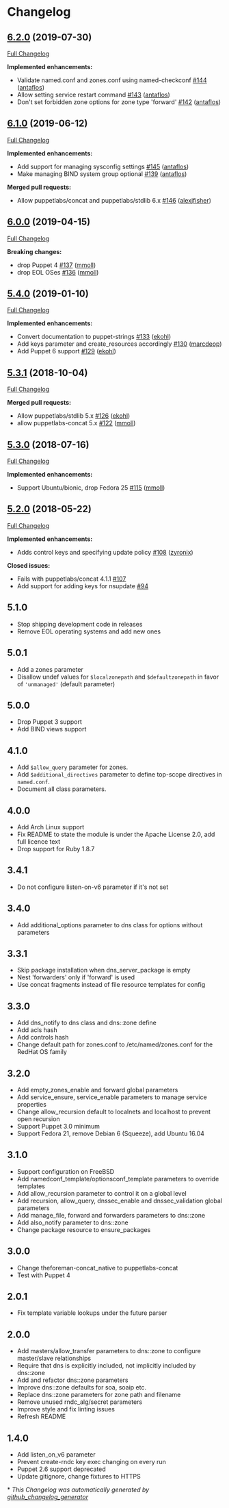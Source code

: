 # Changelog

## [6.2.0](https://github.com/theforeman/puppet-dns/tree/6.2.0) (2019-07-30)

[Full Changelog](https://github.com/theforeman/puppet-dns/compare/6.1.0...6.2.0)

**Implemented enhancements:**

- Validate named.conf and zones.conf using named-checkconf [\#144](https://github.com/theforeman/puppet-dns/pull/144) ([antaflos](https://github.com/antaflos))
- Allow setting service restart command [\#143](https://github.com/theforeman/puppet-dns/pull/143) ([antaflos](https://github.com/antaflos))
- Don't set forbidden zone options for zone type 'forward' [\#142](https://github.com/theforeman/puppet-dns/pull/142) ([antaflos](https://github.com/antaflos))

## [6.1.0](https://github.com/theforeman/puppet-dns/tree/6.1.0) (2019-06-12)

[Full Changelog](https://github.com/theforeman/puppet-dns/compare/6.0.0...6.1.0)

**Implemented enhancements:**

- Add support for managing sysconfig settings [\#145](https://github.com/theforeman/puppet-dns/pull/145) ([antaflos](https://github.com/antaflos))
- Make managing BIND system group optional [\#139](https://github.com/theforeman/puppet-dns/pull/139) ([antaflos](https://github.com/antaflos))

**Merged pull requests:**

- Allow puppetlabs/concat and puppetlabs/stdlib 6.x [\#146](https://github.com/theforeman/puppet-dns/pull/146) ([alexjfisher](https://github.com/alexjfisher))

## [6.0.0](https://github.com/theforeman/puppet-dns/tree/6.0.0) (2019-04-15)

[Full Changelog](https://github.com/theforeman/puppet-dns/compare/5.4.0...6.0.0)

**Breaking changes:**

- drop Puppet 4 [\#137](https://github.com/theforeman/puppet-dns/pull/137) ([mmoll](https://github.com/mmoll))
- drop EOL OSes [\#136](https://github.com/theforeman/puppet-dns/pull/136) ([mmoll](https://github.com/mmoll))

## [5.4.0](https://github.com/theforeman/puppet-dns/tree/5.4.0) (2019-01-10)

[Full Changelog](https://github.com/theforeman/puppet-dns/compare/5.3.1...5.4.0)

**Implemented enhancements:**

- Convert documentation to puppet-strings [\#133](https://github.com/theforeman/puppet-dns/pull/133) ([ekohl](https://github.com/ekohl))
- Add keys parameter and create\_resources accordingly [\#130](https://github.com/theforeman/puppet-dns/pull/130) ([marcdeop](https://github.com/marcdeop))
- Add Puppet 6 support [\#129](https://github.com/theforeman/puppet-dns/pull/129) ([ekohl](https://github.com/ekohl))

## [5.3.1](https://github.com/theforeman/puppet-dns/tree/5.3.1) (2018-10-04)

[Full Changelog](https://github.com/theforeman/puppet-dns/compare/5.3.0...5.3.1)

**Merged pull requests:**

- Allow puppetlabs/stdlib 5.x [\#126](https://github.com/theforeman/puppet-dns/pull/126) ([ekohl](https://github.com/ekohl))
- allow puppetlabs-concat 5.x [\#122](https://github.com/theforeman/puppet-dns/pull/122) ([mmoll](https://github.com/mmoll))

## [5.3.0](https://github.com/theforeman/puppet-dns/tree/5.3.0) (2018-07-16)

[Full Changelog](https://github.com/theforeman/puppet-dns/compare/5.2.0...5.3.0)

**Implemented enhancements:**

- Support Ubuntu/bionic, drop Fedora 25 [\#115](https://github.com/theforeman/puppet-dns/pull/115) ([mmoll](https://github.com/mmoll))

## [5.2.0](https://github.com/theforeman/puppet-dns/tree/5.2.0) (2018-05-22)

[Full Changelog](https://github.com/theforeman/puppet-dns/compare/5.1.0...5.2.0)

**Implemented enhancements:**

- Adds control keys and specifying update policy [\#108](https://github.com/theforeman/puppet-dns/pull/108) ([zyronix](https://github.com/zyronix))

**Closed issues:**

- Fails with puppetlabs/concat 4.1.1 [\#107](https://github.com/theforeman/puppet-dns/issues/107)
- Add support for adding keys for nsupdate [\#94](https://github.com/theforeman/puppet-dns/issues/94)

## 5.1.0

* Stop shipping development code in releases
* Remove EOL operating systems and add new ones

## 5.0.1

* Add a zones parameter
* Disallow undef values for `$localzonepath` and `$defaultzonepath` in favor of `'unmanaged'` (default parameter)

## 5.0.0

* Drop Puppet 3 support
* Add BIND views support

## 4.1.0

* Add `$allow_query` parameter for zones.
* Add `$additional_directives` parameter to define top-scope directives in
  `named.conf`.
* Document all class parameters.

## 4.0.0

* Add Arch Linux support
* Fix README to state the module is under the Apache License 2.0, add full
  licence text
* Drop support for Ruby 1.8.7

## 3.4.1

* Do not configure listen-on-v6 parameter if it's not set

## 3.4.0

* Add additional_options parameter to dns class for options without parameters

## 3.3.1

* Skip package installation when dns_server_package is empty
* Nest 'forwarders' only if 'forward' is used
* Use concat fragments instead of file resource templates for config

## 3.3.0

* Add dns_notify to dns class and dns::zone define
* Add acls hash
* Add controls hash
* Change default path for zones.conf to /etc/named/zones.conf for the RedHat
  OS family

## 3.2.0
* Add empty_zones_enable and forward global parameters
* Add service_ensure, service_enable parameters to manage service properties
* Change allow_recursion default to localnets and localhost to prevent open
  recursion
* Support Puppet 3.0 minimum
* Support Fedora 21, remove Debian 6 (Squeeze), add Ubuntu 16.04

## 3.1.0
* Support configuration on FreeBSD
* Add namedconf_template/optionsconf_template parameters to override templates
* Add allow_recursion parameter to control it on a global level
* Add recursion, allow_query, dnssec_enable and dnssec_validation global
  parameters
* Add manage_file, forward and forwarders parameters to dns::zone
* Add also_notify parameter to dns::zone
* Change package resource to ensure_packages

## 3.0.0
* Change theforeman-concat_native to puppetlabs-concat
* Test with Puppet 4

## 2.0.1
* Fix template variable lookups under the future parser

## 2.0.0
* Add masters/allow_transfer parameters to dns::zone to configure master/slave
  relationships
* Require that dns is explicitly included, not implicitly included by dns::zone
* Add and refactor dns::zone parameters
* Improve dns::zone defaults for soa, soaip etc.
* Replace dns::zone parameters for zone path and filename
* Remove unused rndc_alg/secret parameters
* Improve style and fix linting issues
* Refresh README

## 1.4.0
* Add listen_on_v6 parameter
* Prevent create-rndc key exec changing on every run
* Puppet 2.6 support deprecated
* Update gitignore, change fixtures to HTTPS


\* *This Changelog was automatically generated by [github_changelog_generator](https://github.com/skywinder/Github-Changelog-Generator)*
